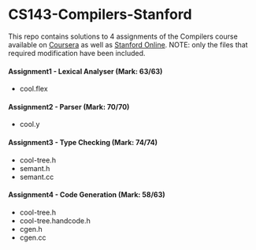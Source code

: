 # CS143-Compilers-Stanford

This repo contains solutions to 4 assignments of the Compilers course available on [Coursera](https://www.coursera.org/course/compilers) as well as [Stanford Online](https://lagunita.stanford.edu/courses/Engineering/Compilers/Fall2014/about). NOTE: only the files that required modification have been included.

#### Assignment1 - Lexical Analyser (Mark: 63/63)
* cool.flex

#### Assignment2 - Parser (Mark: 70/70)
* cool.y

#### Assignment3 - Type Checking (Mark: 74/74)
* cool-tree.h
* semant.h
* semant.cc

#### Assignment4 - Code Generation (Mark: 58/63)
* cool-tree.h
* cool-tree.handcode.h
* cgen.h
* cgen.cc
